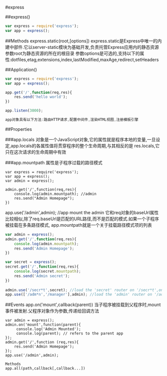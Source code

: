 #express

##express()
```JavaScript
var express = require('express');
var app = express();
```
##Methods
express.static(root,[options])
express.static是Express中唯一的内建中部件.它以server-static模块为基础开发,负责托管Express应用内的静态资源
参数root为静态资源的所在的根目录
参数options是可选的,支持以下的属性:dotfiles,etag,extensions,index,lastModified,maxAge,redirect,setHeaders


##Application()
```JavaScript
var express = require('express');
var app = express();

app.get('/',function(req,res){
	res.send('hello world');
})

app.listen(3000);

app对象具有以下方法:路由HTTP请求,配置中间件,渲染HTML视图,注册模板引擎
```
##Properties

###app.locals 对象是一个JavaScript对象,它的属性就是程序本地的变量,一旦设定,app.locals的各属性值将贯穿程序的整个生命周期,与其相反的是
res.locals,它只在这次请求的生命周期中有效

###app.mountpath
属性是子程序过载的路径模式
```
var express = require('express');
var app = express();
var admin = express();

admin.get('/',function(req,res){
	console.log(admin.mountpath); //admin
	res.send("Admin Homepage");
})
```
app.use('/admin',admin); //app mount the admin
它和req对象的baseUrl属性比较相似,除了req.baseUrl是匹配的URL路径,而不是匹配的模式.如果一个子程序被挂载在多条路径模式,
app.mountpath就是一个关于挂载路径模式项的列表

```JavaScript
var admin = express();
admin.get('/',function(req,res){
	console.log(admin.mountpath);
	res.send('Admin Homepage');
})

var secret = express();
secret.get('/',function(req,res){
	console.log(secret.mountpath);
	res.send('Admin secret');
})
 
admin.use('/secr*t',secret); //load the 'secret' router on '/secr*t',on the 'admin' sub app
app.use(['/adm*n','/manager'],admin); //load the 'admin' router on '/adm*n' and '/manager' on the parent app
```
##Events
app.on('mount',callback(parent))
当子程序被挂载到父程序时,mount事件被发射.父程序对象作为参数,传递给回调方法
```
var admin = express();
admin.on('mount',function(parent){
	 console.log('Admin Mounted');
	 console.log(parent); // refers to the parent app
});
admin.get('/',function (req,res){
	res.send('Admin Homepage');
});
app.use('/admin',admin);

Methods
app.all(path,callback[,callback...])
```